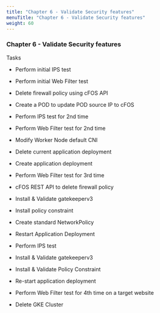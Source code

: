 ```yaml
---
title: "Chapter 6 - Validate Security features"
menuTitle: "Chapter 6 - Validate Security features"
weight: 60
---
```


### Chapter 6 - Validate Security features

Tasks

* Perform initial IPS test
* Perform initial Web Filter test
* Delete firewall policy using cFOS API
* Create a POD to update POD source IP to cFOS
* Perform IPS test for 2nd time
* Perform Web Filter test for 2nd time
* Modify Worker Node default CNI
* Delete current application deployment
* Create application deployment
* Perform Web Filter test for 3rd time
* cFOS REST API to delete firewall policy
* Install & Validate gatekeeperv3
* Install policy constraint
* Create standard NetworkPolicy
* Restart Application Deployment
* Perform IPS test

* Install & Validate gatekeeperv3
* Install & Validate Policy Constraint
* Re-start application deployment
* Perform Web Filter test for 4th time on a target website
* Delete GKE Cluster
